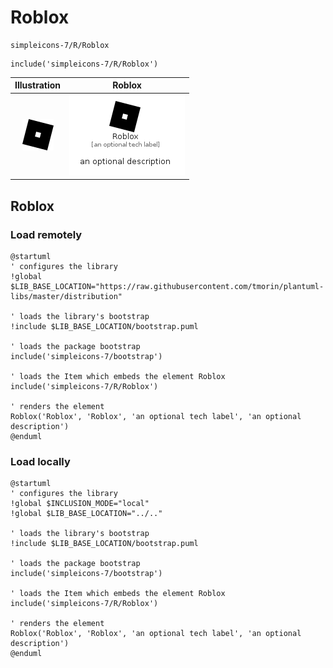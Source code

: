 # Roblox


```text
simpleicons-7/R/Roblox
```

```text
include('simpleicons-7/R/Roblox')
```



| Illustration | Roblox |
| :---: | :---: |
| ![illustration for Illustration](../../simpleicons-7/R/Roblox.png) | ![illustration for Roblox](../../simpleicons-7/R/Roblox.Local.png) |




## Roblox

### Load remotely
```plantuml
@startuml
' configures the library
!global $LIB_BASE_LOCATION="https://raw.githubusercontent.com/tmorin/plantuml-libs/master/distribution"

' loads the library's bootstrap
!include $LIB_BASE_LOCATION/bootstrap.puml

' loads the package bootstrap
include('simpleicons-7/bootstrap')

' loads the Item which embeds the element Roblox
include('simpleicons-7/R/Roblox')

' renders the element
Roblox('Roblox', 'Roblox', 'an optional tech label', 'an optional description')
@enduml
```

### Load locally
```plantuml
@startuml
' configures the library
!global $INCLUSION_MODE="local"
!global $LIB_BASE_LOCATION="../.."

' loads the library's bootstrap
!include $LIB_BASE_LOCATION/bootstrap.puml

' loads the package bootstrap
include('simpleicons-7/bootstrap')

' loads the Item which embeds the element Roblox
include('simpleicons-7/R/Roblox')

' renders the element
Roblox('Roblox', 'Roblox', 'an optional tech label', 'an optional description')
@enduml
```

